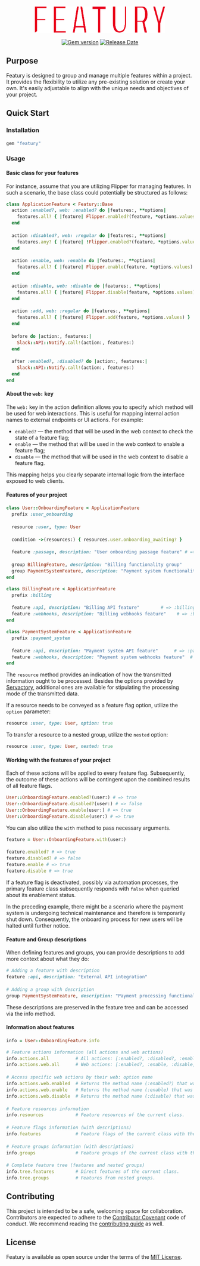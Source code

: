 <p align="center">
  <a href="https://servactory.com" target="_blank">
    <picture>
      <source media="(prefers-color-scheme: dark)" srcset="https://raw.githubusercontent.com/servactory/featury/main/.github/logo-dark.svg">
      <source media="(prefers-color-scheme: light)" srcset="https://raw.githubusercontent.com/servactory/featury/main/.github/logo-light.svg">
      <img alt="Featury" src="https://raw.githubusercontent.com/servactory/featury/main/.github/logo-light.svg" width="350" height="70" style="max-width: 100%;">
    </picture>
  </a>
</p>

<p align="center">
  <a href="https://rubygems.org/gems/featury"><img src="https://img.shields.io/gem/v/featury?logo=rubygems&logoColor=fff" alt="Gem version"></a>
  <a href="https://github.com/servactory/featury/releases"><img src="https://img.shields.io/github/release-date/servactory/featury" alt="Release Date"></a>
</p>

## Purpose

Featury is designed to group and manage multiple features within a project.
It provides the flexibility to utilize any pre-existing solution or create your own.
It's easily adjustable to align with the unique needs and objectives of your project.

[//]: # (## Documentation)

[//]: # (See [featury.servactory.com]&#40;https://featury.servactory.com&#41; for documentation.)

## Quick Start

### Installation

```ruby
gem "featury"
```

### Usage

#### Basic class for your features

For instance, assume that you are utilizing Flipper for managing features.
In such a scenario, the base class could potentially be structured as follows:

```ruby
class ApplicationFeature < Featury::Base
  action :enabled?, web: :enabled? do |features:, **options|
    features.all? { |feature| Flipper.enabled?(feature, *options.values) }
  end

  action :disabled?, web: :regular do |features:, **options|
    features.any? { |feature| !Flipper.enabled?(feature, *options.values) }
  end

  action :enable, web: :enable do |features:, **options|
    features.all? { |feature| Flipper.enable(feature, *options.values) }
  end

  action :disable, web: :disable do |features:, **options|
    features.all? { |feature| Flipper.disable(feature, *options.values) }
  end

  action :add, web: :regular do |features:, **options|
    features.all? { |feature| Flipper.add(feature, *options.values) }
  end

  before do |action:, features:|
    Slack::API::Notify.call!(action:, features:)
  end

  after :enabled?, :disabled? do |action:, features:|
    Slack::API::Notify.call!(action:, features:)
  end
end
```

#### About the `web:` key

The `web:` key in the action definition allows you to specify which method will be used for web interactions. This is useful for mapping internal action names to external endpoints or UI actions. For example:

- `enabled?` — the method that will be used in the web context to check the state of a feature flag;
- `enable` — the method that will be used in the web context to enable a feature flag;
- `disable` — the method that will be used in the web context to disable a feature flag.

This mapping helps you clearly separate internal logic from the interface exposed to web clients.

#### Features of your project

```ruby
class User::OnboardingFeature < ApplicationFeature
  prefix :user_onboarding

  resource :user, type: User

  condition ->(resources:) { resources.user.onboarding_awaiting? }

  feature :passage, description: "User onboarding passage feature" # => :user_onboarding_passage

  group BillingFeature, description: "Billing functionality group"
  group PaymentSystemFeature, description: "Payment system functionality group"
end
```

```ruby
class BillingFeature < ApplicationFeature
  prefix :billing

  feature :api, description: "Billing API feature"        # => :billing_api
  feature :webhooks, description: "Billing webhooks feature"    # => :billing_webhooks
end
```

```ruby
class PaymentSystemFeature < ApplicationFeature
  prefix :payment_system

  feature :api, description: "Payment system API feature"      # => :payment_system_api
  feature :webhooks, description: "Payment system webhooks feature"  # => :payment_system_webhooks
end
```

The `resource` method provides an indication of how the transmitted information ought to be processed.
Besides the options provided by [Servactory](https://github.com/servactory/servactory), additional ones are available for stipulating the processing mode of the transmitted data.

If a resource needs to be conveyed as a feature flag option, utilize the `option` parameter:

```ruby 
resource :user, type: User, option: true
```

To transfer a resource to a nested group, utilize the `nested` option:

```ruby
resource :user, type: User, nested: true
```

#### Working with the features of your project

Each of these actions will be applied to every feature flag.
Subsequently, the outcome of these actions will be contingent upon the combined results of all feature flags.

```ruby
User::OnboardingFeature.enabled?(user:) # => true
User::OnboardingFeature.disabled?(user:) # => false
User::OnboardingFeature.enable(user:) # => true
User::OnboardingFeature.disable(user:) # => true
```

You can also utilize the `with` method to pass necessary arguments.

```ruby
feature = User::OnboardingFeature.with(user:)

feature.enabled? # => true
feature.disabled? # => false
feature.enable # => true
feature.disable # => true
```

If a feature flag is deactivated, possibly via automation processes,
the primary feature class subsequently responds with `false` when
queried about its enablement status.

In the preceding example, there might be a scenario where the payment system is
undergoing technical maintenance and therefore is temporarily shut down.
Consequently, the onboarding process for new users will be halted until further notice.

#### Feature and Group descriptions

When defining features and groups, you can provide descriptions to add more context about what they do:

```ruby
# Adding a feature with description
feature :api, description: "External API integration"

# Adding a group with description
group PaymentSystemFeature, description: "Payment processing functionality"
```

These descriptions are preserved in the feature tree and can be accessed via the info method.

#### Information about features

```ruby
info = User::OnboardingFeature.info
```

```ruby
# Feature actions information (all actions and web actions)
info.actions.all          # All actions: [:enabled?, :disabled?, :enable, :disable, :add]
info.actions.web.all      # Web actions: [:enabled?, :enable, :disable]

# Access specific web actions by their web: option name
info.actions.web.enabled  # Returns the method name (:enabled?) that was defined with `web: :enabled?`
info.actions.web.enable   # Returns the method name (:enable) that was defined with `web: :enable`
info.actions.web.disable  # Returns the method name (:disable) that was defined with `web: :disable`

# Feature resources information
info.resources            # Feature resources of the current class.

# Feature flags information (with descriptions)
info.features             # Feature flags of the current class with their names and descriptions.

# Feature groups information (with descriptions)
info.groups               # Feature groups of the current class with their class references and descriptions.

# Complete feature tree (features and nested groups)
info.tree.features        # Direct features of the current class.
info.tree.groups          # Features from nested groups.
```

## Contributing

This project is intended to be a safe, welcoming space for collaboration. 
Contributors are expected to adhere to the [Contributor Covenant](http://contributor-covenant.org) code of conduct. 
We recommend reading the [contributing guide](./CONTRIBUTING.md) as well.

## License

Featury is available as open source under the terms of the [MIT License](http://opensource.org/licenses/MIT).
